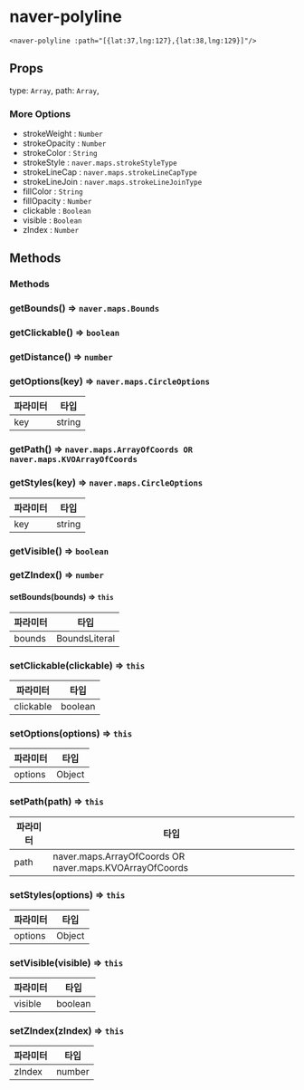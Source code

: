 # naver-polyline
```vue
<naver-polyline :path="[{lat:37,lng:127},{lat:38,lng:129}]"/>
```
## Props
type: `Array`,
path: `Array`,
### More Options
* strokeWeight : `Number`
* strokeOpacity : `Number`
* strokeColor : `String`
* strokeStyle : `naver.maps.strokeStyleType`
* strokeLineCap : `naver.maps.strokeLineCapType`
* strokeLineJoin : `naver.maps.strokeLineJoinType`
* fillColor : `String`
* fillOpacity : `Number`
* clickable : `Boolean`
* visible : `Boolean`
* zIndex : `Number`

## Methods
### Methods
### getBounds() ⇒ <code>naver.maps.Bounds</code>
### getClickable() ⇒ <code>boolean</code>
### getDistance() ⇒ <code>number</code>
### getOptions(key) ⇒ <code>naver.maps.CircleOptions</code>
| 파라미터 | 타입 |
| --- | --- |
| key | string |  
### getPath() ⇒ <code>naver.maps.ArrayOfCoords OR naver.maps.KVOArrayOfCoords</code>
### getStyles(key) ⇒ <code>naver.maps.CircleOptions</code>
| 파라미터 | 타입 |
| --- | --- |
| key | string | 
### getVisible() ⇒ <code>boolean</code>
### getZIndex() ⇒ <code>number</code>
#### setBounds(bounds)  => <code>this</code>

| 파라미터 | 타입 |
| --- | --- |
| bounds | BoundsLiteral |
### setClickable(clickable) ⇒ <code>this</code>

| 파라미터 | 타입 |
| --- | --- |
| clickable | boolean |
### setOptions(options) ⇒ <code>this</code>

| 파라미터 | 타입 |
| --- | --- |
| options | Object |
### setPath(path) ⇒ <code>this</code>

| 파라미터 | 타입 |
| --- | --- |
| path | naver.maps.ArrayOfCoords OR naver.maps.KVOArrayOfCoords |
### setStyles(options) ⇒ <code>this</code>

| 파라미터 | 타입 |
| --- | --- |
| options | Object | 
### setVisible(visible) ⇒ <code>this</code>

| 파라미터 | 타입 |
| --- | --- |
| visible | boolean |
### setZIndex(zIndex) ⇒ <code>this</code>

| 파라미터 | 타입 |
| --- | --- |
| zIndex | number | 

